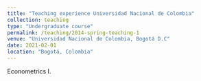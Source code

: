 ```yaml
---
title: "Teaching experience Universidad Nacional de Colombia"
collection: teaching
type: "Undergraduate course"
permalink: /teaching/2014-spring-teaching-1
venue: "Universidad Nacional de Colombia, Bogotá D.C"
date: 2021-02-01
location: "Bogotá, Colombia"
---
```


 Econometrics I.